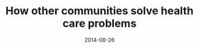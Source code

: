 ---
title: "How other communities solve health care problems"
year: 2014
month: "Aug"
day: 26
date: 2014-08-26
href: "http://www.alaskahighwaynews.ca/news/local-news/how-other-communities-solve-health-care-problems-1.1329213"
lang: "en"
news-publication: "Alaska Highway News"
---